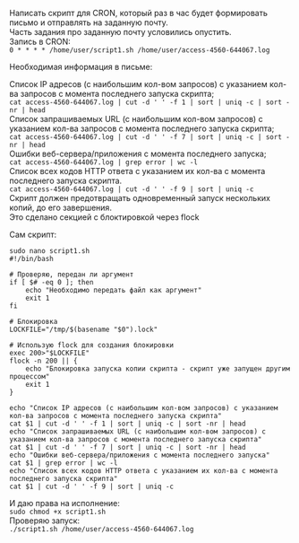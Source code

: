 Написать скрипт для CRON, который раз в час будет формировать письмо и отправлять на заданную почту.  
Часть задания про заданную почту условились опустить.  
Запись в CRON:  
`0 * * * * /home/user/script1.sh /home/user/access-4560-644067.log`  

Необходимая информация в письме:  

Список IP адресов (с наибольшим кол-вом запросов) с указанием кол-ва запросов c момента последнего запуска скрипта;  
`cat access-4560-644067.log | cut -d ' ' -f 1 | sort | uniq -c | sort -nr | head`  
Список запрашиваемых URL (с наибольшим кол-вом запросов) с указанием кол-ва запросов c момента последнего запуска скрипта;  
`cat access-4560-644067.log | cut -d ' ' -f 7 | sort | uniq -c | sort -nr | head`  
Ошибки веб-сервера/приложения c момента последнего запуска;  
`cat access-4560-644067.log | grep error | wc -l`  
Список всех кодов HTTP ответа с указанием их кол-ва с момента последнего запуска скрипта.  
`cat access-4560-644067.log | cut -d ' ' -f 9 | sort | uniq -c`  
Скрипт должен предотвращать одновременный запуск нескольких копий, до его завершения.  
Это сделано секцией с блоктировкой через flock  

Сам скрипт:  
```
sudo nano script1.sh
#!/bin/bash

# Проверяю, передан ли аргумент
if [ $# -eq 0 ]; then
    echo "Необходимо передать файл как аргумент"
    exit 1
fi

# Блокировка
LOCKFILE="/tmp/$(basename "$0").lock"

# Использую flock для создания блокировки
exec 200>"$LOCKFILE"
flock -n 200 || {
    echo "Блокировка запуска копии скрипта - скрипт уже запущен другим процессом"
    exit 1
}

echo "Список IP адресов (с наибольшим кол-вом запросов) с указанием кол-ва запросов c момента последнего запуска скрипта"
cat $1 | cut -d ' ' -f 1 | sort | uniq -c | sort -nr | head
echo "Список запрашиваемых URL (с наибольшим кол-вом запросов) с указанием кол-ва запросов c момента последнего запуска скрипта"
cat $1 | cut -d ' ' -f 7 | sort | uniq -c | sort -nr | head
echo "Ошибки веб-сервера/приложения c момента последнего запуска"
cat $1 | grep error | wc -l
echo "Список всех кодов HTTP ответа с указанием их кол-ва с момента последнего запуска скрипта"
cat $1 | cut -d ' ' -f 9 | sort | uniq -c
```
И даю права на исполнение:  
`sudo chmod +x script1.sh`  
Проверяю запуск:  
`./script1.sh /home/user/access-4560-644067.log`
